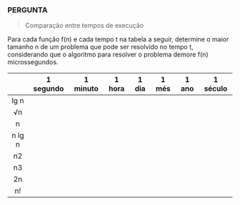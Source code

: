 ### PERGUNTA

> Comparação entre tempos de execução

Para cada função f(n) e cada tempo t na tabela a seguir, determine o maior tamanho n de um problema que
pode ser resolvido no tempo t, considerando que o algoritmo para resolver o problema demore f(n) microssegundos.

|        | 1 segundo | 1 minuto | 1 hora | 1 dia | 1 més | 1 ano | 1 século |
|:------:|:---------:|:--------:|:------:|:-----:|:-----:|:-----:|:--------:|
|  lg n  |           |          |        |       |       |       |          |
|   √n   |           |          |        |       |       |       |          |
|    n   |           |          |        |       |       |       |          |
| n lg n |           |          |        |       |       |       |          |
|   n2   |           |          |        |       |       |       |          |
|   n3   |           |          |        |       |       |       |          |
|   2n   |           |          |        |       |       |       |          |
|   n!   |           |          |        |       |       |       |          |
